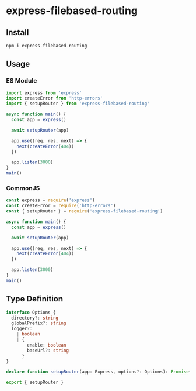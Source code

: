 # express-filebased-routing

## Install

```bash
npm i express-filebased-routing
```

## Usage

### ES Module

```typescript
import express from 'express'
import createError from 'http-errors'
import { setupRouter } from 'express-filebased-routing'

async function main() {
  const app = express()

  await setupRouter(app)

  app.use((req, res, next) => {
    next(createError(404))
  })

  app.listen(3000)
}
main()
```

### CommonJS

```js
const express = require('express')
const createError = require('http-errors')
const { setupRouter } = require('express-filebased-routing')

async function main() {
  const app = express()

  await setupRouter(app)

  app.use((req, res, next) => {
    next(createError(404))
  })

  app.listen(3000)
}
main()
```

## Type Definition

```typescript
interface Options {
  directory?: string
  globalPrefix?: string
  logger?:
    | boolean
    | {
        enable: boolean
        baseUrl?: string
      }
}

declare function setupRouter(app: Express, options?: Options): Promise<void>

export { setupRouter }
```
